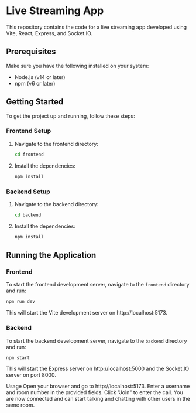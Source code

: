 # Live Streaming App

This repository contains the code for a live streaming app developed using Vite, React, Express, and Socket.IO.

## Prerequisites

Make sure you have the following installed on your system:

- Node.js (v14 or later)
- npm (v6 or later)

## Getting Started

To get the project up and running, follow these steps:

### Frontend Setup

1. Navigate to the frontend directory:
    ```sh
    cd frontend
    ```

2. Install the dependencies:
    ```sh
    npm install
    ```

### Backend Setup

1. Navigate to the backend directory:
    ```sh
    cd backend
    ```

2. Install the dependencies:
    ```sh
    npm install
    ```

## Running the Application

### Frontend

To start the frontend development server, navigate to the `frontend` directory and run:

```sh
npm run dev
```
This will start the Vite development server on http://localhost:5173.


### Backend
To start the backend development server, navigate to the `backend` directory and run:

```sh
npm start
```
This will start the Express server on http://localhost:5000 and the Socket.IO server on port 8000.


Usage
Open your browser and go to http://localhost:5173.
Enter a username and room number in the provided fields.
Click "Join" to enter the call.
You are now connected and can start talking and chatting with other users in the same room.